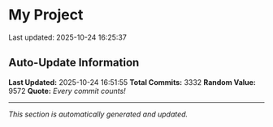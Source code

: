 # My Project


Last updated: 2025-10-24 16:25:37











































































































































































































































































































































































































































































































































































































































































































































































































































































































































































































































































































































































































































































































































































































































































































































































































































































































































































































































































































































































































































































































































































































































































































































































































































































































































































































































































































































































































































































































































































































































































































































































































































































































































































































































































































































































































































































































































































































































































## Auto-Update Information

**Last Updated:** 2025-10-24 16:51:55
**Total Commits:** 3332
**Random Value:** 9572
**Quote:** _Every commit counts!_

---
_This section is automatically generated and updated._